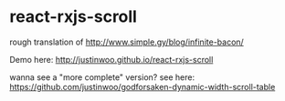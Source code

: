 # react-rxjs-scroll

rough translation of http://www.simple.gy/blog/infinite-bacon/

Demo here: http://justinwoo.github.io/react-rxjs-scroll

wanna see a "more complete" version? see here: https://github.com/justinwoo/godforsaken-dynamic-width-scroll-table
